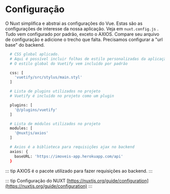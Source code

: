 # Configuração

O Nuxt simplifica e abstrai as configurações do Vue. Estas são as configurações de interesse da nossa aplicação. Veja em `nuxt.config.js` . Tudo vem configurado por padrão, exceto o AXIOS. Compare seu arquivo de configuração e adicione o trecho que falta. Precisamos configurar a "url base" do backend.

```bash
  # CSS global aplicado. 
  # Aqui é possível incluir folhas de estilo personalizadas da aplicação
  # O estilo global do Vuetify vem incluído por padrão

  css: [
    'vuetify/src/stylus/main.styl'
  ]

  # Lista de plugins utilizados no projeto
  # Vuetify é incluído no projeto como um plugin

  plugins: [
    '@/plugins/vuetify'
  ]

  # Lista de módulos utilizados no projeto
  modules: [
    '@nuxtjs/axios'
  ]

  # Axios é a biblioteca para requisições ajax no backend
  axios: {
    baseURL: 'https://imoveis-app.herokuapp.com/api'
  }
```

::: tip 
AXIOS é o pacote utilizado para fazer requisições ao backend.
:::

::: tip Configuração do NUXT
 [https://nuxtjs.org/guide/configuration](https://nuxtjs.org/guide/configuration)
:::